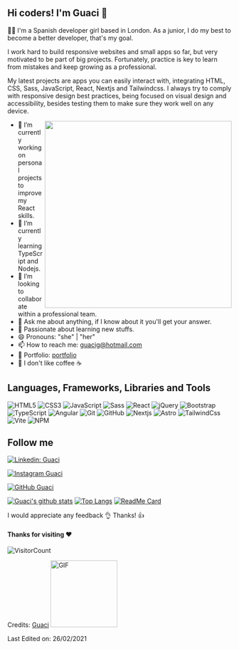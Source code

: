 ## Hi coders! I'm Guaci 👋

👩‍💻 I'm a Spanish developer girl based in London. As a junior, I do my best to become a better developer, that's my goal.

I work hard to build responsive websites and small apps so far, but very motivated to be part of big projects. Fortunately, practice is key to learn from mistakes and keep growing as a professional.

My latest projects are apps you can easily interact with, integrating HTML, CSS, Sass, JavaScript, React, Nextjs and Tailwindcss. I always try to comply with responsive design best practices, being focused on visual design and accessibility, besides testing them to make sure they work well on any device.

<img align='right' src="https://res.cloudinary.com/drpcjt13x/image/upload/v1606815658/Profile/independent-student_vewx3m.jpg" width="420">

- 🔭 I’m currently working on personal projects to improve my React skills.
- 🌱 I’m currently learning TypeScript and Nodejs. 
- 👯 I’m looking to collaborate within a professional team.
- 💬 Ask me about anything, if I know about it you'll get your answer.
- 🥰 Passionate about learning new stuffs.
- 😄 Pronouns: "she" | "her"
- 📫 How to reach me: guacig@hotmail.com
- 📝 Portfolio: [portfolio](https://guacig.github.io/)
- 🙈 I don't like coffee ☕


## Languages, Frameworks, Libraries and Tools

![HTML5](https://img.shields.io/badge/-HTML5-black?style=flat-square&logo=html5&logoColor=ff4300)
![CSS3](https://img.shields.io/badge/-CSS3-black?style=flat-square&logo=css3&logoColor=1572B6)
![JavaScript](https://img.shields.io/badge/-JavaScript-black?style=flat-square&logo=javascript)
![Sass](https://img.shields.io/badge/-Sass-black?style=flat-square&logo=sass&logoColor=f252a2)
![React](https://img.shields.io/badge/-React-black?style=flat-square&logo=react)
![jQuery](https://img.shields.io/badge/-jQuery-black?style=flat-square&logo=jquery&logoColor=1572B6)
![Bootstrap](https://img.shields.io/badge/-Bootstrap-black?style=flat-square&logo=bootstrap&logoColor=751aff)
![TypeScript](https://img.shields.io/badge/-TypeScript-black?style=flat-square&logo=typescript)
![Angular](https://img.shields.io/badge/-Angular-black?style=flat-square&logo=angular&logoColor=fc0d0d)
![Git](https://img.shields.io/badge/-Git-black?style=flat-square&logo=git&logoColor=fc0d0d)
![GitHub](https://img.shields.io/badge/-GitHub-black?style=flat-square&logo=github)
![Nextjs](https://img.shields.io/badge/-Nextjs-black?style=flat-square&logo=next.js&logoColor=white)
![Astro](https://img.shields.io/badge/-Astro-black?style=flat-square&logo=astro&logoColor=white)
![TailwindCss](https://img.shields.io/badge/-TailwindCss-black?style=flat-square&logo=tailwindcss&logoColor=646CFF)
![Vite](https://img.shields.io/badge/Vite-black?style=flat-square&logo=vite&logoColor=646CFF)
![NPM](https://img.shields.io/badge/NPM-black?style=flat-square&logo=npm&logoColor=fc0d0d)


## Follow me
[![Linkedin: Guaci](https://img.shields.io/badge/-GuacimaraG-blue?style=flat-rounded&logo=Linkedin&logoColor=white&link=https://www.linkedin.com/in/guacimaragutierrez/)](https://www.linkedin.com/in/guacimaragutierrez/)

[![Instagram Guaci](https://img.shields.io/badge/-@guacigm-eb07c1?style=flat-rounded&logo=Instagram&logoColor=white&link=https://www.instagram.com/guacigm/)](https://www.instagram.com/guacigm/)
                    
[![GitHub Guaci](https://img.shields.io/github/followers/GuaciG?label=follow&style=social)](http://github.com/GuaciG)



[![Guaci's github stats](https://github-readme-stats.vercel.app/api?username=GuaciG&theme=radical&show_icons=true)](https://github.com/GuaciG/github-readme-stats)
[![Top Langs](https://github-readme-stats.vercel.app/api/top-langs/?username=GuaciG&layout=compact&theme=radical)](https://github.com/GuaciG/github-readme-stats)
[![ReadMe Card](https://github-readme-stats.vercel.app/api/pin/?username=GuaciG&repo=GuaciG.github.io&theme=radical)](https://github.com/GuaciG/GuaciG.github.io)

I would appreciate any feedback 👌  Thanks! 👍

#### Thanks for visiting :heart:
![VisitorCount](https://profile-counter.glitch.me/GuaciG/count.svg)

Credits: [Guaci](https://github.com/GuaciG)
<img alt="GIF" src="https://media.giphy.com/media/Wj7lNjMNDxSmc/giphy.gif" width="150" height="auto"/>

Last Edited on: 26/02/2021



<!--
**GuaciG/GuaciG** is a ✨ _special_ ✨ repository because its `README.md` (this file) appears on your GitHub profile.

Here are some ideas to get you started:

- 🔭 I’m currently working on ...
- 🌱 I’m currently learning ...
- 👯 I’m looking to collaborate on ...
- 🤔 I’m looking for help with ...
- 💬 Ask me about ...
- 📫 How to reach me: ...
- 😄 Pronouns: "she" | "her"
- ⚡ Fun fact: ...
-->
